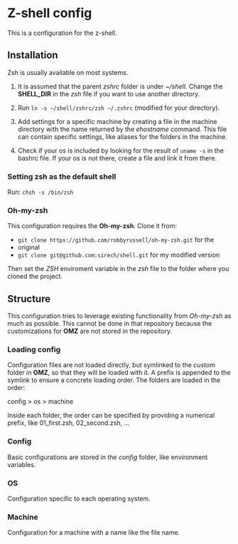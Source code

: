 # Z-shell config

This is a configuration for the z-shell.

## Installation

Zsh is usually available on most systems.

1. It is assumed that the parent _zshrc_ folder is under
_~/shell_. Change the __SHELL_DIR__ in the _zsh_ file if you want to
use another directory.

2. Run `ln -s ~/shell/zshrc/zsh ~/.zshrc` (modified for your
directory).

3. Add settings for a specific machine by creating a file in the
machine directory with the name returned by the _ehostname_
command. This file can contain specific settings, like aliases for the
folders in the machine.

4. Check if your os is included by looking for the result of `uname
-s` in the bashrc file. If your os is not there, create a file and
link it from there.

### Setting zsh as the default shell

Run: `chsh -s /bin/zsh`

### Oh-my-zsh

This configuration requires the __Oh-my-zsh__. Clone it from:

* `git clone https://github.com/robbyrussell/oh-my-zsh.git` for the
* original
* `git clone git@github.com:sirech/shell.git` for my modified version

Then set the _ZSH_ enviroment variable in the _zsh_ file to the folder
where you cloned the project.

## Structure

This configuration tries to leverage existing functionality from
_Oh-my-zsh_ as much as possible. This cannot be done in that
repository because the customizations for __OMZ__ are not stored in
the repository.

### Loading config

Configuration files are not loaded directly, but symlinked to the
_custom_ folder in __OMZ__, so that they will be loaded with it. A
prefix is appended to the symlink to ensure a concrete loading
order. The folders are loaded in the order:

config > os > machine

Inside each folder, the order can be specified by providing a
numerical prefix, like 01_first.zsh, 02_second.zsh, ...

### Config

Basic configurations are stored in the _config_ folder, like
environment variables.

### OS

Configuration specific to each operating system.

### Machine

Configuration for a machine with a name like the file name.


